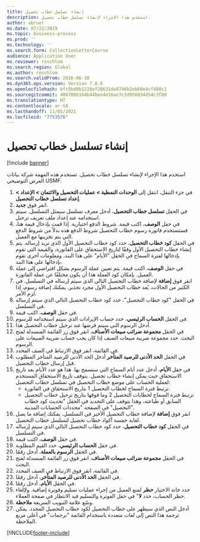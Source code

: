 ```yaml
---
title: إنشاء تسلسل خطاب تحصيل
description: استخدم هذا الإجراء لإنشاء تسلسل خطاب تحصيل.
author: abruer
ms.date: 07/22/2019
ms.topic: business-process
ms.prod: ''
ms.technology: ''
ms.search.form: CollectionLetterCourse
audience: Application User
ms.reviewer: roschlom
ms.search.region: Global
ms.author: roschlom
ms.search.validFrom: 2016-06-30
ms.dyn365.ops.version: Version 7.0.0
ms.openlocfilehash: bfc5bd0b1228ef28631da8746b2eb60e4cf488c1
ms.sourcegitcommit: 408786b164b44bee4e16ae7c3d956034d54c3f80
ms.translationtype: HT
ms.contentlocale: ar-SA
ms.lasthandoff: 11/05/2021
ms.locfileid: "7753576"
---
```

# <a name="create-a-collection-letter-sequence"></a>إنشاء تسلسل خطاب تحصيل

[!include [banner](../../includes/banner.md)]

استخدم هذا الإجراء لإنشاء تسلسل خطاب تحصيل. تستخدم هذه المهمة شركة بيانات العرض التوضيحي USMF.

1. في جزء التنقل، انتقل إلى **الوحدات النمطية‬ > عمليات التحصيل والائتمان‬ > الإعداد > إعداد تسلسل خطاب التحصيل‬**.
2. انقر فوق **جديد**.
3. في الحقل **تسلسل خطاب التحصيل‬**، أدخل معرف تسلسل سيمثل التسلسل. سيتم استخدامه عند إعداد ملف تعريف ترحيل.
4. في حقل **الوصف**، اكتب قيمة.  شروط الدفع اختيارية. إذا قمت بإدخال قيمة هنا، فستستخدم فاتورة رسوم خطاب التحصيل شروط الدفع هذه بدلاً من شروط الدفع التي يتم تخزينها مع العميل.  
5. في الحقل **كود خطاب التحصيل‬**، حدد كود خطاب التحصيل الأول الذي تريد إرساله. يتم إنشاء خطاب التحصيل الأول وفقًا لتاريخ الاستحقاق على الفاتورة، والقيمة التي تقوم بإدخالها لفترة السماح في الحقل "الأيام" على هذا البند، ومعلومات أخرى تقوم بإدخالها على هذا البند.  
6. في حقل **الوصف**، اكتب قيمة. يتم تعيين عملة الرسوم بشكل افتراضي إلى عملة العميل. بإمكان كود العملة هذا أن يكون مختلفًا عن عملة الفاتورة.  
7. انقر فوق **إضافة** لإضافة خطاب التحصيل التالي الذي سيتم إرساله في التسلسل. في الكثير من الحالات، يُعد خطاب التحصيل الأول مجرد تحذير. يمكنك إضافة رسوم، إذا لزم الأمر.  
8. في الحقل "كود خطاب التحصيل"، حدد كود خطاب التحصيل التالي الذي سيتم إرساله في التسلسل.
9. في حقل **الوصف**، اكتب قيمة.
10. في الحقل **الحساب الرئيسي**، حدد حساب الإيرادات الذي سيتم استخدامه للرسوم.
11. أدخل الرسوم التي سيتم فرضها عند ترحيل خطاب التحصيل هذا.
12. في الحقل **مجموعة ضرائب مبيعات الأصناف**، انقر فوق زر القائمة المنسدلة لفتح البحث. حدد مجموعة ضريبة مبيعات الصنف‬ إذا كان يجب حساب ضريبة المبيعات على الرسوم.  
13. في القائمة، انقر فوق الارتباط في الصف المحدد.
14. في الحقل **الحد الأدنى للرصيد المتأخر‬** أدخل الحد الأدنى للرصيد المتأخر المطلوب قبل إرسال خطاب التحصيل.
15. في حقل **الأيام**، أدخل عدد أيام السماح التي ستسمح بها. هذا هو عدد الأيام بعد تاريخ الاستحقاق حيث يمكن إنشاء خطاب تحصيل. يتوقف تاريخ الاستحقاق المستخدم لعملية الحساب على موضع خطاب التحصيل في تسلسل خطاب التحصيل:
    - ترتبط فترة السماح لخطاب التحصيل 1 بتاريخ الاستحقاق في الفاتورة.
    - ترتبط فترة السماح لخطابات التحصيل 2 وما فوقها بتاريخ ترحيل خطاب التحصيل السابق أو طباعته، وهذا يتوقف على التحديد في الحقل "تحديث كود خطاب التحصيل‬" في الصفحة "محددات الحسابات المدينة‬".  
16. انقر فوق **إضافة** لإضافة خطاب التحصيل الأخير في التسلسل. يمكنك إضافة ما يصل لغاية خمسة أكواد خطاب تحصيل لتسلسل خطاب التحصيل.  
17. في الحقل **كود خطاب التحصيل**، حدد كود خطاب التحصيل التالي الذي سيتم إرساله في التسلسل.
18. في حقل **الوصف**، اكتب قيمة.
19. في حقل **الحساب الرئيسي**، حدد القيم المطلوبة.
20. في الحقل **الرسوم بالعملة‬**، أدخل رقمًا.
21. في الحقل **مجموعة ضرائب مبيعات الأصناف**، انقر فوق زر القائمة المنسدلة لفتح البحث.
22. في القائمة، انقر فوق الارتباط في الصف المحدد.
23. في الحقل **الحد الأدنى للرصيد المتأخر‬**، أدخل رقمًا.
24. في الحقل **الأيام**، أدخل رقمًا.
25. حدد خانة الاختيار **حظر** لمنع العميل من إجراء عمليات تسليم وفوترة إضافية. ولإلغاء حظر الحساب، حدد **لا**" في حقل الفوترة والتسليم قيد الانتظار في صفحة العملاء.  
26. وسّع علامة التبويب السريعة **ملاحظة**.
27. أدخل النص الذي سيظهر على خطاب التحصيل لكود خطاب التحصيل المحدد. يمكن ترجمة هذا النص إلى لغات متعددة باستخدام القائمة "ترجمات" في أعلى مربع الملاحظة.  



[!INCLUDE[footer-include](../../../includes/footer-banner.md)]
